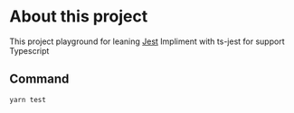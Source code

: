 # About this project

This project playground for leaning [Jest](https://jestjs.io/docs/en/getting-started)
Impliment with ts-jest for support Typescript

## Command

```
yarn test
```
